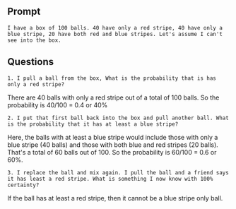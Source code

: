 ## Prompt
```
I have a box of 100 balls. 40 have only a red stripe, 40 have only a blue stripe, 20 have both red and blue stripes. Let's assume I can't see into the box.
```

## Questions
```
1. I pull a ball from the box, What is the probability that is has only a red stripe?
```

There are 40 balls with only a red stripe out of a total of 100 balls. So the probability is 40/100 = 0.4 or 40%

```
2. I put that first ball back into the box and pull another ball. What is the probability that it has at least a blue stripe?
```

Here, the balls with at least a blue stripe would include those with only a blue stripe (40 balls) and those with both blue and red stripes (20 balls). That's a total of 60 balls out of 100. So the probability is 60/100 = 0.6 or 60%.


```
3. I replace the ball and mix again. I pull the ball and a friend says it has least a red stripe. What is something I now know with 100% certainty?
```

If the ball has at least a red stripe, then it cannot be a blue stripe only ball. 

